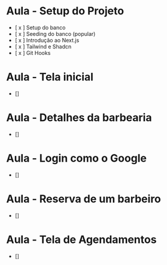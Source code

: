 # Aula - Setup do Projeto

- [ x ] Setup do banco
- [ x ] Seeding do banco (popular)
- [ x ] Introdução ao Next.js
- [ x ] Tailwind e Shadcn
- [ x ] Git Hooks


# Aula - Tela inicial

- [] 


# Aula - Detalhes da barbearia

- [] 


# Aula - Login como o Google

- [] 


# Aula - Reserva de um barbeiro

- [] 


# Aula - Tela de Agendamentos

- [] 